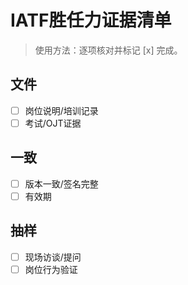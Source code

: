 # IATF胜任力证据清单

> 使用方法：逐项核对并标记 [x] 完成。

## 文件

- [ ] 岗位说明/培训记录
- [ ] 考试/OJT证据

## 一致

- [ ] 版本一致/签名完整
- [ ] 有效期

## 抽样

- [ ] 现场访谈/提问
- [ ] 岗位行为验证
